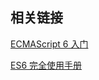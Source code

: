 ## 相关链接

[ECMAScript 6 入门](http://es6.ruanyifeng.com/)

[ES6 完全使用手册](https://github.com/mqyqingfeng/Blog/issues/111)